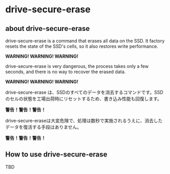 # drive-secure-erase

## about drive-secure-erase

drive-secure-erase is a command that erases all data on the SSD. It factory resets the state of the SSD's cells, so it also restores write performance.

**WARNING! WARNING! WARNING!**

drive-secure-erase is very dangerous, the process takes only a few seconds, and there is no way to recover the erased data.

**WARNING! WARNING! WARNING!**

drive-secure-erase は、SSDのすべてのデータを消去するコマンドです。SSDのセルの状態を工場出荷時にリセットするため、書き込み性能も回復します。

**警告！警告！警告！**

drive-secure-eraseは大変危険で、処理は数秒で実施されるうえに、消去したデータを復活する手段はありません。

**警告！警告！警告！**

## How to use drive-secure-erase

TBD

